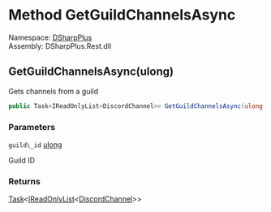 # Method GetGuildChannelsAsync

Namespace: [DSharpPlus](DSharpPlus.md)  
Assembly: DSharpPlus.Rest.dll

## <a id="DSharpPlus_DiscordRestClient_GetGuildChannelsAsync_System_UInt64_"></a>GetGuildChannelsAsync\(ulong\)

Gets channels from a guild

```csharp
public Task<IReadOnlyList<DiscordChannel>> GetGuildChannelsAsync(ulong guild_id)
```

### Parameters

`guild\_id` [ulong](https://learn.microsoft.com/dotnet/api/system.uint64)

Guild ID

### Returns

[Task](https://learn.microsoft.com/dotnet/api/system.threading.tasks.task\-1)<[IReadOnlyList](https://learn.microsoft.com/dotnet/api/system.collections.generic.ireadonlylist\-1)<[DiscordChannel](DSharpPlus.Entities.DiscordChannel.md)\>\>


